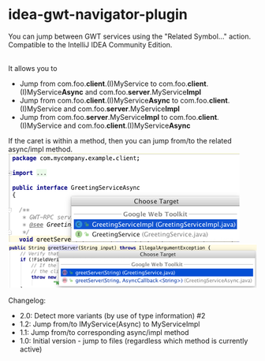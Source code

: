 # idea-gwt-navigator-plugin
    
You can jump between GWT services using the "Related Symbol..." action.
Compatible to the IntelliJ IDEA Community Edition.

<br>
It allows you to
<ul>
<li>Jump from com.foo.<b>client</b>.(I)MyService             to com.foo.<b>client</b>.(I)MyService<b>Async</b> and com.foo.<b>server</b>.MyService<b>Impl</b></li>
<li>Jump from com.foo.<b>client</b>.(I)MyService<b>Async</b> to com.foo.<b>client</b>.(I)MyService and com.foo.<b>server</b>.MyService<b>Impl</b></li>
<li>Jump from com.foo.<b>server</b>.MyService<b>Impl</b>  to com.foo.<b>client</b>.(I)MyService and com.foo.<b>client</b>.(I)MyService<b>Async</b></li>
</ul>
If the caret is within a method, then you can jump from/to the related async/impl method.

<img src="https://raw.githubusercontent.com/markiewb/idea-gwt-navigator-plugin/master/doc/screenshot1.png"/>
<img src="https://raw.githubusercontent.com/markiewb/idea-gwt-navigator-plugin/master/doc/screenshot2.png"/>

Changelog:
<ul>
<li> 2.0: Detect more variants (by use of type information) #2</li>
<li> 1.2: Jump from/to IMyService(Async) to MyServiceImpl</li>
<li> 1.1: Jump from/to corresponding async/impl method</li>
<li> 1.0: Initial version - jump to files (regardless which method is currently active)</li>
</ul>
